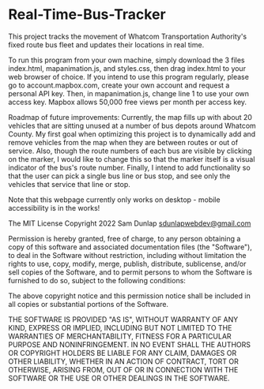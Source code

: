 # Real-Time-Bus-Tracker

This project tracks the movement of Whatcom Transportation Authority's fixed route bus fleet and updates their locations in real time.

To run this program from your own machine, simply download the 3 files index.html, mapanimation.js, and styles.css, then drag index.html to your web browser of choice. If you intend to use this program regularly, please go to account.mapbox.com, create your own account and request a personal API key. Then, in mapanimation.js, change line 1 to use your own access key. Mapbox allows 50,000 free views per month per access key.

Roadmap of future improvements: Currently, the map fills up with about 20 vehicles that are sitting unused at a number of bus depots around Whatcom County. My first goal when optimizing this project is to dynamically add and remove vehicles from the map when they are between routes or out of service. Also, though the route numbers of each bus are visible by clicking on the marker, I would like to change this so that the marker itself is a visual indicator of the bus's route number. Finally, I intend to add functionality so that the user can pick a single bus line or bus stop, and see only the vehicles that service that line or stop.

Note that this webpage currently only works on desktop - mobile accessibility is in the works!


The MIT License
Copyright 2022 Sam Dunlap <sdunlapwebdev@gmail.com>

Permission is hereby granted, free of charge, to any person obtaining a copy of this software and associated documentation files (the "Software"), to deal in the Software without restriction, including without limitation the rights to use, copy, modify, merge, publish, distribute, sublicense, and/or sell copies of the Software, and to permit persons to whom the Software is furnished to do so, subject to the following conditions:

The above copyright notice and this permission notice shall be included in all copies or substantial portions of the Software.

THE SOFTWARE IS PROVIDED "AS IS", WITHOUT WARRANTY OF ANY KIND, EXPRESS OR IMPLIED, INCLUDING BUT NOT LIMITED TO THE WARRANTIES OF MERCHANTABILITY, FITNESS FOR A PARTICULAR PURPOSE AND NONINFRINGEMENT. IN NO EVENT SHALL THE AUTHORS OR COPYRIGHT HOLDERS BE LIABLE FOR ANY CLAIM, DAMAGES OR OTHER LIABILITY, WHETHER IN AN ACTION OF CONTRACT, TORT OR OTHERWISE, ARISING FROM, OUT OF OR IN CONNECTION WITH THE SOFTWARE OR THE USE OR OTHER DEALINGS IN THE SOFTWARE.
